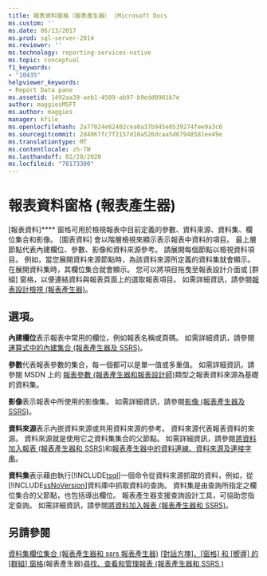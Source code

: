 ```yaml
---
title: 報表資料窗格（報表產生器） |Microsoft Docs
ms.custom: ''
ms.date: 06/13/2017
ms.prod: sql-server-2014
ms.reviewer: ''
ms.technology: reporting-services-native
ms.topic: conceptual
f1_keywords:
- "10435"
helpviewer_keywords:
- Report Data pane
ms.assetid: 1492aa39-aeb1-4509-ab97-b9edd0901b7e
author: maggiesMSFT
ms.author: maggies
manager: kfile
ms.openlocfilehash: 2a77024e62402cea0a37b945e0539274fee9a3c6
ms.sourcegitcommit: 2d4067fc7f2157d10a526dcaa5d67948581ee49e
ms.translationtype: MT
ms.contentlocale: zh-TW
ms.lasthandoff: 02/28/2020
ms.locfileid: "78173300"
---
```

# <a name="report-data-pane-report-builder"></a>報表資料窗格 (報表產生器)
  [報表資料]**** 窗格可用於檢視報表中目前定義的參數、資料來源、資料集、欄位集合和影像。 [圖表資料] 會以階層檢視來顯示表示報表中資料的項目。 最上層節點代表內建欄位、參數、影像和資料來源參考。 請展開每個節點以檢視資料項目。 例如，當您展開資料來源節點時，為該資料來源所定義的資料集就會顯示。 在展開資料集時，其欄位集合就會顯示。 您可以將項目拖曳至報表設計介面或 [群組] 窗格，以便連結資料與報表頁面上的選取報表項目。 如需詳細資訊，請參閱[報表設計檢視 &#40;報表產生器&#41;](report-builder/report-design-view-report-builder.md)。

## <a name="options"></a>選項。
 **內建欄位**表示報表中常用的欄位，例如報表名稱或頁碼。 如需詳細資訊，請參閱[運算式中的內建集合 &#40;報表產生器及 SSRS&#41;](report-design/built-in-collections-in-expressions-report-builder.md)。

 **參數**代表報表參數的集合，每一個都可以是單一值或多重值。 如需詳細資訊，請參閱 MSDN 上的 [報表參數 &#40;報表產生器和報表設計師&#41;](report-design/report-parameters-report-builder-and-report-designer.md)類型之報表資料來源為基礎的資料集。

 **影像**表示報表中所使用的影像集。 如需詳細資訊，請參閱[影像 &#40;報表產生器及 SSRS&#41;](report-design/images-report-builder-and-ssrs.md)。

 **資料來源**表示內嵌資料來源或共用資料來源的參考。 資料來源代表報表資料的來源。 資料來源就是使用它之資料集集合的父節點。 如需詳細資訊，請參閱[將資料加入報表 &#40;報表產生器和 SSRS&#41;](report-data/report-datasets-ssrs.md)和[報表產生器中的資料連線、資料來源及連接字串](../../2014/reporting-services/data-connections-data-sources-and-connection-strings-in-report-builder.md)。

 **資料集**表示藉由執行[!INCLUDE[tsql](../includes/tsql-md.md)]一個命令從資料來源抓取的資料，例如，從[!INCLUDE[ssNoVersion](../includes/ssnoversion-md.md)]資料庫中抓取資料的查詢。 資料集是由查詢所指定之欄位集合的父節點，也包括導出欄位。 報表產生器支援查詢設計工具，可協助您指定查詢。 如需詳細資訊，請參閱[將資料加入報表 &#40;報表產生器和 SSRS&#41;](report-data/report-datasets-ssrs.md)。

## <a name="see-also"></a>另請參閱
 [資料集欄位集合 &#40;報表產生器和 ssrs 報表產生器&#41;](report-data/dataset-fields-collection-report-builder-and-ssrs.md) [[對話方塊]、[窗格] 和 [嚮導] 的](../../2014/reporting-services/report-builder-help-for-dialog-boxes-panes-and-wizards.md)[[群組] 窗格](report-design/grouping-pane-report-builder.md)&#40;報表產生器&#41;[尋找、查看和管理報表 &#40;報表產生器和 SSRS &#41;](report-builder/finding-viewing-and-managing-reports-report-builder-and-ssrs.md)


